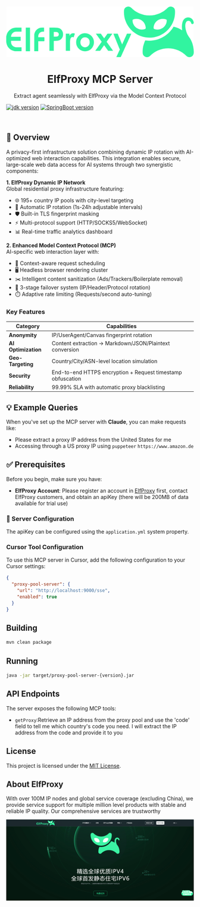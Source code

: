 <p align="center">
  <img src="images/login.png" alt="ElfProxy + MCP">
</p>
<h1 align="center" style="border-bottom: none;">
  ElfProxy MCP Server
</h1>
<p align="center">
  <p align="center">Extract agent seamlessly with ElfProxy via the Model Context Protocol</p>
</p>

[![jdk version](https://img.shields.io/badge/java%20version-%2017-blue)](http://pyrn.2.vu/1)
[![SpringBoot version](https://img.shields.io/badge/spring%20boot-%203-blue)](http://pyrn.2.vu/1)

<br/>

## 📖 Overview

A privacy-first infrastructure solution combining dynamic IP rotation with AI-optimized web interaction capabilities. This integration enables secure, large-scale web data access for AI systems through two synergistic components:

**1. ElfProxy Dynamic IP Network**  
Global residential proxy infrastructure featuring:
- 🌐 195+ country IP pools with city-level targeting
- 🔄 Automatic IP rotation (1s-24h adjustable intervals)
- 🛡️ Built-in TLS fingerprint masking
- ⚡ Multi-protocol support (HTTP/SOCKS5/WebSocket)
- 📊 Real-time traffic analytics dashboard

**2. Enhanced Model Context Protocol (MCP)**  
AI-specific web interaction layer with:
- 🧠 Context-aware request scheduling
- 🖥️ Headless browser rendering cluster
- ✂️ Intelligent content sanitization (Ads/Trackers/Boilerplate removal)
- 🔄 3-stage failover system (IP/Header/Protocol rotation)
- ⏱️ Adaptive rate limiting (Requests/second auto-tuning)

### Key Features
| Category              | Capabilities                                                                 |
|-----------------------|-----------------------------------------------------------------------------|
| **Anonymity**         | IP/UserAgent/Canvas fingerprint rotation                                   |
| **AI Optimization**   | Content extraction → Markdown/JSON/Plaintext conversion                    |
| **Geo-Targeting**     | Country/City/ASN-level location simulation                                 |
| **Security**          | End-to-end HTTPS encryption + Request timestamp obfuscation                |
| **Reliability**       | 99.99% SLA with automatic proxy blacklisting                              |

## 💡 Example Queries
When you've set up the MCP server with **Claude**, you can make requests like:

- Please extract a proxy IP address from the United States for me
- Accessing through a US proxy IP using `puppeteer`  ` https://www.amazon.de `

## ✅ Prerequisites

Before you begin, make sure you have:

- **ElfProxy Account**: Please register an account in [ElfProxy](http://pyrn.2.vu/1/) first, contact ElfProxy customers, and obtain an apiKey (there will be 200MB of data available for trial use)

### 🧩 Server Configuration

The apiKey can be configured using the `application.yml` system property. 

### Cursor Tool Configuration

To use this MCP server in Cursor, add the following configuration to your Cursor settings:

```json
{
  "proxy-pool-server": {
    "url": "http://localhost:9000/sse",
    "enabled": true
  }
}
```

## Building

```bash
mvn clean package
```

## Running

```bash
java -jar target/proxy-pool-server-{version}.jar
```

## API Endpoints

The server exposes the following MCP tools:

- `getProxy`:Retrieve an IP address from the proxy pool and use the 'code' field to tell me which country's code you need. I will extract the IP address from the code and provide it to you



## License

This project is licensed under the [MIT License](LICENSE).

## About ElfProxy

With over 100M IP nodes and global service coverage (excluding China), we provide service support for multiple million level products with stable and reliable IP quality. Our comprehensive services are trustworthy

[![image](images/ElfProxy.png)](http://pyrn.2.vu/1/)
